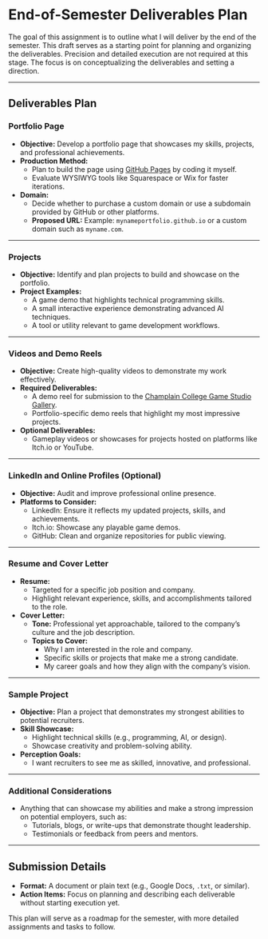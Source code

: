 # End-of-Semester Deliverables Plan

The goal of this assignment is to outline what I will deliver by the end of the semester. This draft serves as a starting point for planning and organizing the deliverables. Precision and detailed execution are not required at this stage. The focus is on conceptualizing the deliverables and setting a direction.

---

## Deliverables Plan

### **Portfolio Page**
- **Objective:** Develop a portfolio page that showcases my skills, projects, and professional achievements.
- **Production Method:**
    - Plan to build the page using [GitHub Pages](https://pages.github.com/) by coding it myself.
    - Evaluate WYSIWYG tools like Squarespace or Wix for faster iterations.
- **Domain:**
    - Decide whether to purchase a custom domain or use a subdomain provided by GitHub or other platforms.
    - **Proposed URL:** Example: `mynameportfolio.github.io` or a custom domain such as `myname.com`.

---

### **Projects**
- **Objective:** Identify and plan projects to build and showcase on the portfolio.
- **Project Examples:**
    - A game demo that highlights technical programming skills.
    - A small interactive experience demonstrating advanced AI techniques.
    - A tool or utility relevant to game development workflows.

---

### **Videos and Demo Reels**
- **Objective:** Create high-quality videos to demonstrate my work effectively.
- **Required Deliverables:**
    - A demo reel for submission to the [Champlain College Game Studio Gallery](https://gamestudio.champlain.edu/gallery/).
    - Portfolio-specific demo reels that highlight my most impressive projects.
- **Optional Deliverables:**
    - Gameplay videos or showcases for projects hosted on platforms like Itch.io or YouTube.

---

### **LinkedIn and Online Profiles (Optional)**
- **Objective:** Audit and improve professional online presence.
- **Platforms to Consider:**
    - LinkedIn: Ensure it reflects my updated projects, skills, and achievements.
    - Itch.io: Showcase any playable game demos.
    - GitHub: Clean and organize repositories for public viewing.

---

### **Resume and Cover Letter**
- **Resume:**
    - Targeted for a specific job position and company.
    - Highlight relevant experience, skills, and accomplishments tailored to the role.
- **Cover Letter:**
    - **Tone:** Professional yet approachable, tailored to the company’s culture and the job description.
    - **Topics to Cover:**
        - Why I am interested in the role and company.
        - Specific skills or projects that make me a strong candidate.
        - My career goals and how they align with the company’s vision.

---

### **Sample Project**
- **Objective:** Plan a project that demonstrates my strongest abilities to potential recruiters.
- **Skill Showcase:**
    - Highlight technical skills (e.g., programming, AI, or design).
    - Showcase creativity and problem-solving ability.
- **Perception Goals:**
    - I want recruiters to see me as skilled, innovative, and professional.

---

### **Additional Considerations**
- Anything that can showcase my abilities and make a strong impression on potential employers, such as:
    - Tutorials, blogs, or write-ups that demonstrate thought leadership.
    - Testimonials or feedback from peers and mentors.

---

## Submission Details
- **Format:** A document or plain text (e.g., Google Docs, `.txt`, or similar).
- **Action Items:** Focus on planning and describing each deliverable without starting execution yet.

This plan will serve as a roadmap for the semester, with more detailed assignments and tasks to follow.
